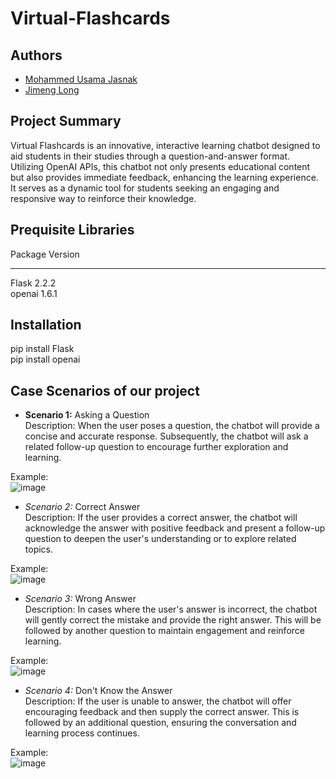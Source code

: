 # Virtual-Flashcards

## Authors
* [Mohammed Usama Jasnak](https://github.com/UsamaJasnak/) 
* [Jimeng Long](https://github.com/Jimeng-Long) 

## Project Summary
Virtual Flashcards is an innovative, interactive learning chatbot designed to aid students in their studies through a question-and-answer format. Utilizing OpenAI APIs, this chatbot not only presents educational content but also provides immediate feedback, enhancing the learning experience. It serves as a dynamic tool for students seeking an engaging and responsive way to reinforce their knowledge.

## Prequisite Libraries
Package                       Version
----------------------------- ---------------
Flask                         2.2.2 <br>
openai                        1.6.1

## Installation
pip install Flask <br>
pip install openai

## Case Scenarios of our project

* <strong>Scenario 1:</strong> Asking a Question <br>
Description: When the user poses a question, the chatbot will provide a concise and accurate response. Subsequently, the chatbot will ask a related follow-up question to encourage further exploration and learning.

Example:<br>
![image](https://github.com/GenerativeAIHack/Virtual-Flashcards/assets/103351624/2e7cc01e-5262-42b4-96df-444b0762a8f6)



* <em>Scenario 2:</em> Correct Answer <br>
Description: If the user provides a correct answer, the chatbot will acknowledge the answer with positive feedback and present a follow-up question to deepen the user's understanding or to explore related topics.

Example:<br>
![image](https://github.com/GenerativeAIHack/Virtual-Flashcards/assets/103351624/9be0ba29-c1c2-4b6f-a5f7-88b71bf07bb8)


* <em>Scenario 3:</em> Wrong Answer <br>
Description: In cases where the user's answer is incorrect, the chatbot will gently correct the mistake and provide the right answer. This will be followed by another question to maintain engagement and reinforce learning.

Example:<br>
![image](https://github.com/GenerativeAIHack/Virtual-Flashcards/assets/103351624/6f3f345d-f4f1-42fd-916f-1006f9e0096f)


* <em>Scenario 4:</em> Don't Know the Answer <br>
Description: If the user is unable to answer, the chatbot will offer encouraging feedback and then supply the correct answer. This is followed by an additional question, ensuring the conversation and learning process continues.

Example:<br>
![image](https://github.com/GenerativeAIHack/Virtual-Flashcards/assets/103351624/58ae63fe-2034-47d1-b9fc-5493e950d87a)
